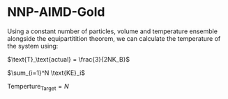 # NNP-AIMD-Gold

Using a constant number of particles, volume and temperature ensemble alongside the equipartitition theorem, we can calculate the temperature of the system using:

$\text{T}_\text{actual}  = \frac{3}{2NK_B}$

$\sum_{i=1}^N \text{KE}_i$

$\text{Temperture}_\text{Target} = N$
